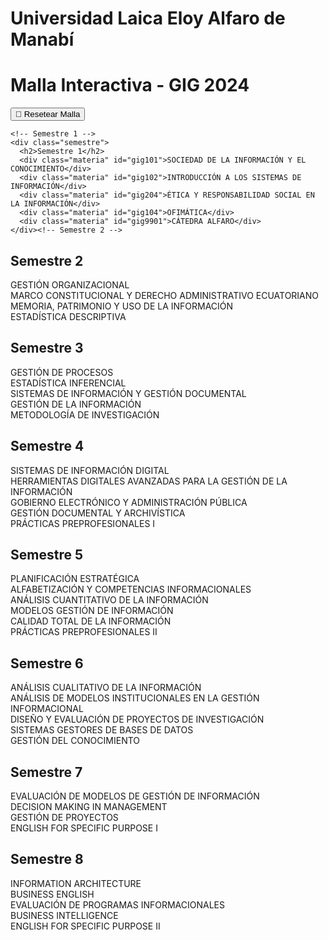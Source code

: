 
<head>
  <meta charset="UTF-8">
  <meta name="viewport" content="width=device-width, initial-scale=1.0">
  <link rel="stylesheet" href="estilos.css">
<style>
    /* quitar cuadro azul (outline) al hacer clic en materias */
    .materia:focus {
      outline: none;
    }
  <a href="#" style="font-size: 0px; color: transparent;">Resetear Malla</a>
  </style>
</head>
<body>
  <h1> Universidad Laica Eloy Alfaro de Manabí </h1>
  <div class="malla">
    <h1>Malla Interactiva - GIG 2024</h1>

    
  <button id="resetear">🔁 Resetear Malla</button>
  
    <!-- Semestre 1 -->
    <div class="semestre">
      <h2>Semestre 1</h2>
      <div class="materia" id="gig101">SOCIEDAD DE LA INFORMACIÓN Y EL CONOCIMIENTO</div>
      <div class="materia" id="gig102">INTRODUCCIÓN A LOS SISTEMAS DE INFORMACIÓN</div>
      <div class="materia" id="gig204">ÉTICA Y RESPONSABILIDAD SOCIAL EN LA INFORMACIÓN</div>
      <div class="materia" id="gig104">OFIMÁTICA</div>
      <div class="materia" id="gig9901">CÁTEDRA ALFARO</div>
    </div><!-- Semestre 2 -->
<div class="semestre">
  <h2>Semestre 2</h2>
  <div class="materia" id="gig201">GESTIÓN ORGANIZACIONAL</div>
  <div class="materia" id="gig202">MARCO CONSTITUCIONAL Y DERECHO ADMINISTRATIVO ECUATORIANO</div>
  <div class="materia" id="gig205">MEMORIA, PATRIMONIO Y USO DE LA INFORMACIÓN</div>
  <div class="materia" id="esb1209">ESTADÍSTICA DESCRIPTIVA</div>
</div>

<!-- Semestre 3 -->
<div class="semestre">
  <h2>Semestre 3</h2>
  <div class="materia" id="gig302">GESTIÓN DE PROCESOS</div>
  <div class="materia" id="gig305">ESTADÍSTICA INFERENCIAL</div>
  <div class="materia" id="gig307">SISTEMAS DE INFORMACIÓN Y GESTIÓN DOCUMENTAL</div>
  <div class="materia" id="gig308">GESTIÓN DE LA INFORMACIÓN</div>
  <div class="materia" id="esb5202">METODOLOGÍA DE INVESTIGACIÓN</div>
</div>

<!-- Semestre 4 -->
<div class="semestre">
  <h2>Semestre 4</h2>
  <div class="materia" id="gig401">SISTEMAS DE INFORMACIÓN DIGITAL</div>
  <div class="materia" id="gig405">HERRAMIENTAS DIGITALES AVANZADAS PARA LA GESTIÓN DE LA INFORMACIÓN</div>
  <div class="materia" id="gig406">GOBIERNO ELECTRÓNICO Y ADMINISTRACIÓN PÚBLICA</div>
  <div class="materia" id="gig407">GESTIÓN DOCUMENTAL Y ARCHIVÍSTICA</div>
  <div class="materia" id="gigpp01">PRÁCTICAS PREPROFESIONALES I</div>
</div>

<!-- Semestre 5 -->
<div class="semestre">
  <h2>Semestre 5</h2>
  <div class="materia" id="gig501">PLANIFICACIÓN ESTRATÉGICA</div>
  <div class="materia" id="gig502">ALFABETIZACIÓN Y COMPETENCIAS INFORMACIONALES</div>
  <div class="materia" id="gig505">ANÁLISIS CUANTITATIVO DE LA INFORMACIÓN</div>
  <div class="materia" id="gig506">MODELOS GESTIÓN DE INFORMACIÓN</div>
  <div class="materia" id="gig601">CALIDAD TOTAL DE LA INFORMACIÓN</div>
  <div class="materia" id="gigpp01ii">PRÁCTICAS PREPROFESIONALES II</div>
</div>

<!-- Semestre 6 -->
<div class="semestre">
  <h2>Semestre 6</h2>
  <div class="materia" id="gig604">ANÁLISIS CUALITATIVO DE LA INFORMACIÓN</div>
  <div class="materia" id="gig605">ANÁLISIS DE MODELOS INSTITUCIONALES EN LA GESTIÓN INFORMACIONAL</div>
  <div class="materia" id="gig704">DISEÑO Y EVALUACIÓN DE PROYECTOS DE INVESTIGACIÓN</div>
  <div class="materia" id="gig803">SISTEMAS GESTORES DE BASES DE DATOS</div>
  <div class="materia" id="gig903">GESTIÓN DEL CONOCIMIENTO</div>
</div>

<!-- Semestre 7 -->
<div class="semestre">
  <h2>Semestre 7</h2>
  <div class="materia" id="gig706">EVALUACIÓN DE MODELOS DE GESTIÓN DE INFORMACIÓN</div>
  <div class="materia" id="gig707">DECISION MAKING IN MANAGEMENT</div>
  <div class="materia" id="gig901">GESTIÓN DE PROYECTOS</div>
  <div class="materia" id="esp1501_1">ENGLISH FOR SPECIFIC PURPOSE I</div>
</div>

<!-- Semestre 8 -->
<div class="semestre">
  <h2>Semestre 8</h2>
  <div class="materia" id="gig805">INFORMATION ARCHITECTURE</div>
  <div class="materia" id="gig804">BUSINESS ENGLISH</div>
  <div class="materia" id="gig902">EVALUACIÓN DE PROGRAMAS INFORMACIONALES</div>
  <div class="materia" id="gig904">BUSINESS INTELLIGENCE</div>
  <div class="materia" id="esp1501_2">ENGLISH FOR SPECIFIC PURPOSE II</div>
 </div>
  </div>
   <script src="script.js"></script>
</body>
</html>
